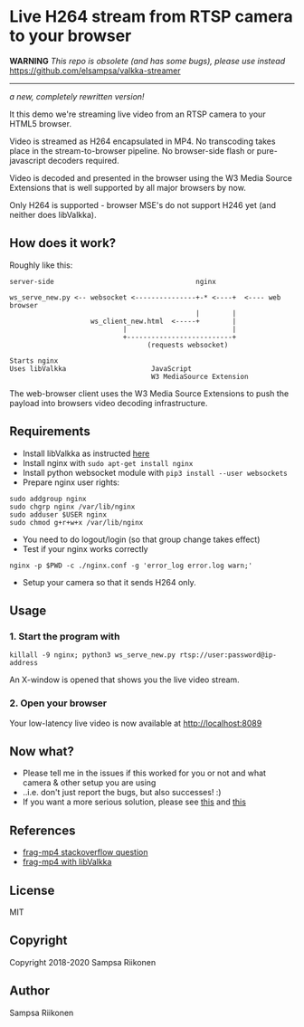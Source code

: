 
# Live H264 stream from RTSP camera to your browser

**WARNING** *This repo is obsolete (and has some bugs), please use instead* https://github.com/elsampsa/valkka-streamer

* * * * 

*a new, completely rewritten version!*

It this demo we're streaming live video from an RTSP camera to your HTML5 browser.

Video is streamed as H264 encapsulated in MP4.  No transcoding takes place in the stream-to-browser pipeline.  No browser-side flash or pure-javascript decoders required.

Video is decoded and presented in the browser using the W3 Media Source Extensions that is well supported by all major browsers by now.

Only H264 is supported - browser MSE's do not support H246 yet (and neither does libValkka).

## How does it work?

Roughly like this:

```
server-side                                   nginx
    
ws_serve_new.py <-- websocket <---------------+-* <----+  <---- web browser        
                                              |        |
                    ws_client_new.html  <-----+        |
                            |                          |
                            +--------------------------+
                                  (requests websocket)

Starts nginx
Uses libValkka                     JavaScript
                                   W3 MediaSource Extension
```

The web-browser client uses the W3 Media Source Extensions to push the payload into browsers video decoding infrastructure.

## Requirements

- Install libValkka as instructed [here](https://elsampsa.github.io/valkka-examples/_build/html/requirements.html)
- Install nginx with ``sudo apt-get install nginx``
- Install python websocket module with ``pip3 install --user websockets``
- Prepare nginx user rights:
```
sudo addgroup nginx
sudo chgrp nginx /var/lib/nginx
sudo adduser $USER nginx
sudo chmod g+r+w+x /var/lib/nginx
```
- You need to do logout/login (so that group change takes effect)
- Test if your nginx works correctly
```
nginx -p $PWD -c ./nginx.conf -g 'error_log error.log warn;'
```

- Setup your camera so that it sends H264 only.

## Usage

### 1. Start the program with
```
killall -9 nginx; python3 ws_serve_new.py rtsp://user:password@ip-address
```
An X-window is opened that shows you the live video stream.

### 2. Open your browser 
Your low-latency live video is now available at [http://localhost:8089](http://localhost:8089)

## Now what?

- Please tell me in the issues if this worked for you or not and what camera & other setup you are using
- ..i.e. don't just report the bugs, but also successes!  :)
- If you want a more serious solution, please see [this](https://elsampsa.github.io/valkka-examples/_build/html/cloud.html) and [this](https://github.com/elsampsa/valkka-examples/tree/master/example_projects/basic)

## References

- [frag-mp4 stackoverflow question](https://stackoverflow.com/questions/54186634/sending-periodic-metadata-in-fragmented-live-mp4-stream/)
- [frag-mp4 with libValkka](https://elsampsa.github.io/valkka-examples/_build/html/cloud.html)

## License 

MIT

## Copyright

Copyright 2018-2020 Sampsa Riikonen

## Author

Sampsa Riikonen

